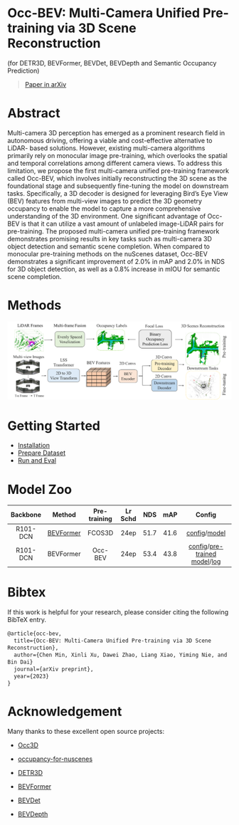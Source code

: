# Occ-BEV: Multi-Camera Unified Pre-training via 3D Scene Reconstruction 
(for DETR3D, BEVFormer, BEVDet, BEVDepth and Semantic Occupancy Prediction)

> [Paper in arXiv](https://arxiv.org/abs/2305.18829) 

# Abstract
Multi-camera 3D perception has emerged as a prominent research field in autonomous driving, offering a viable and cost-effective alternative to LiDAR- based solutions. However, existing multi-camera algorithms primarily rely on monocular image pre-training, which overlooks the spatial and temporal correlations among different camera views. To address this limitation, we propose the first multi-camera unified pre-training framework called Occ-BEV, which involves initially reconstructing the 3D scene as the foundational stage and subsequently fine-tuning the model on downstream tasks. Specifically, a 3D decoder is designed for leveraging Bird’s Eye View (BEV) features from multi-view images to predict the 3D geometry occupancy to enable the model to capture a more comprehensive understanding of the 3D environment. One significant advantage of Occ-BEV is that it can utilize a vast amount of unlabeled image-LiDAR pairs for pre-training. The proposed multi-camera unified pre-training framework demonstrates promising results in key tasks such as multi-camera 3D object detection and semantic scene completion. When compared to monocular pre-training methods on the nuScenes dataset, Occ-BEV demonstrates a significant improvement of 2.0% in mAP and 2.0% in NDS for 3D object detection, as well as a 0.8% increase in mIOU for semantic scene completion.


# Methods
![method](docs/flowchart.png "model arch")


# Getting Started
- [Installation](docs/install.md) 
- [Prepare Dataset](docs/prepare_dataset.md)
- [Run and Eval](docs/getting_started.md)

# Model Zoo

| Backbone | Method | Pre-training | Lr Schd | NDS| mAP| Config |
| :---: | :---: | :---: | :---: | :---:| :---: | :---: |
| R101-DCN  | [BEVFormer](https://github.com/fundamentalvision/BEVFormer) | FCOS3D | 24ep | 51.7 | 41.6 | [config](BEVFormer/projects/configs/bevformer/bevformer_base.py)/[model](https://github.com/zhiqi-li/storage/releases/download/v1.0/bevformer_r101_dcn_24ep.pth) |
| R101-DCN  | BEVFormer | Occ-BEV | 24ep | 53.4 |43.8 |[config](projects/configs/bevformer/occ_bev_sweep2.py)/[pre-trained model](https://drive.google.com/file/d/1tXylQhYLAH6c-gAJD0dUeZxwOPUD4rZX/view?usp=drive_link)/[log](https://drive.google.com/file/d/1ignosErdLqiRdvSqEon7P7cHWCYGufQN/view?usp=drive_link)|


# Bibtex
If this work is helpful for your research, please consider citing the following BibTeX entry.

```
@article{occ-bev,
  title={Occ-BEV: Multi-Camera Unified Pre-training via 3D Scene Reconstruction},
  author={Chen Min, Xinli Xu, Dawei Zhao, Liang Xiao, Yiming Nie, and Bin Dai}
  journal={arXiv preprint},
  year={2023}
}
```

# Acknowledgement

Many thanks to these excellent open source projects:
- [Occ3D](https://github.com/CVPR2023-3D-Occupancy-Prediction/CVPR2023-3D-Occupancy-Prediction) 

- [occupancy-for-nuscenes](https://github.com/Megvii-BaseDetection/BEVDepth)

- [DETR3D](https://github.com/WangYueFt/detr3d) 

- [BEVFormer](https://github.com/fundamentalvision/BEVFormer) 

- [BEVDet](https://github.com/HuangJunJie2017/BEVDet)

- [BEVDepth](https://github.com/Megvii-BaseDetection/BEVDepth)

  
